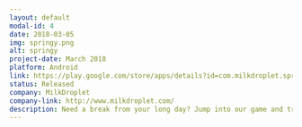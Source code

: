 ```yaml
---
layout: default
modal-id: 4
date: 2018-03-05
img: springy.png
alt: springy
project-date: March 2018
platform: Android
link: https://play.google.com/store/apps/details?id=com.milkdroplet.springy
status: Released
company: MilkDroplet
company-link: http://www.milkdroplet.com/
description: Need a break from your long day? Jump into our game and try springing up to the next platform! Unlock beautiful themes and enjoy our soothing music. :) Compete with your friends on our highscore leaderboards! How high can you go?
---
```


